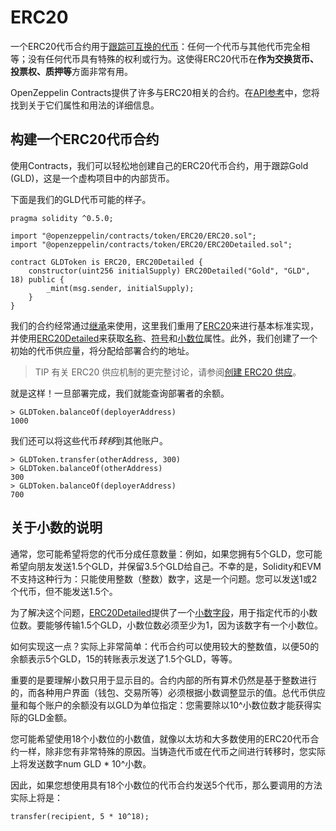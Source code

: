 # ERC20
一个ERC20代币合约用于[跟踪可互换的代币](../Tokens.md#不同类型的代币)：任何一个代币与其他代币完全相等；没有任何代币具有特殊的权利或行为。这使得ERC20代币在**作为交换货币、投票权、质押等**方面非常有用。

OpenZeppelin Contracts提供了许多与ERC20相关的合约。在[API参考](../../API/ERC20.md)中，您将找到关于它们属性和用法的详细信息。

## 构建一个ERC20代币合约
使用Contracts，我们可以轻松地创建自己的ERC20代币合约，用于跟踪Gold (GLD)，这是一个虚构项目中的内部货币。

下面是我们的GLD代币可能的样子。
```
pragma solidity ^0.5.0;

import "@openzeppelin/contracts/token/ERC20/ERC20.sol";
import "@openzeppelin/contracts/token/ERC20/ERC20Detailed.sol";

contract GLDToken is ERC20, ERC20Detailed {
    constructor(uint256 initialSupply) ERC20Detailed("Gold", "GLD", 18) public {
        _mint(msg.sender, initialSupply);
    }
}
```

我们的合约经常通过[继承](https://solidity.readthedocs.io/en/latest/contracts.html#inheritance)来使用，这里我们重用了[ERC20](../../API/ERC20.md#erc20)来进行基本标准实现，并使用[ERC20Detailed](../../API/ERC20.md#erc20detailed)来获取[名称](../../API/ERC20.md#name-→-string)、[符号](../../API/ERC20.md#symbol-→-string)和[小数位](../../API/ERC20.md#decimals-→-uint8)属性。此外，我们创建了一个初始的代币供应量，将分配给部署合约的地址。

> TIP
有关 ERC20 供应机制的更完整讨论，请参阅[创建 ERC20 供应](./Creating-Supply.md)。

就是这样！一旦部署完成，我们就能查询部署者的余额。
```
> GLDToken.balanceOf(deployerAddress)
1000
```

我们还可以将这些代币*转移*到其他账户。
```
> GLDToken.transfer(otherAddress, 300)
> GLDToken.balanceOf(otherAddress)
300
> GLDToken.balanceOf(deployerAddress)
700
```

## 关于小数的说明
通常，您可能希望将您的代币分成任意数量：例如，如果您拥有5个GLD，您可能希望向朋友发送1.5个GLD，并保留3.5个GLD给自己。不幸的是，Solidity和EVM不支持这种行为：只能使用整数（整数）数字，这是一个问题。您可以发送1或2个代币，但不能发送1.5个。

为了解决这个问题，[ERC20Detailed](../../API/ERC20.md#erc20detailed)提供了一个[小数字段](../../API/ERC20.md#decimals-→-uint8)，用于指定代币的小数位数。要能够传输1.5个GLD，小数位数必须至少为1，因为该数字有一个小数位。

如何实现这一点？实际上非常简单：代币合约可以使用较大的整数值，以便50的余额表示5个GLD，15的转账表示发送了1.5个GLD，等等。

重要的是要理解小数只用于显示目的。合约内部的所有算术仍然是基于整数进行的，而各种用户界面（钱包、交易所等）必须根据小数调整显示的值。总代币供应量和每个账户的余额没有以GLD为单位指定：您需要除以10^小数位数才能获得实际的GLD金额。

您可能希望使用18个小数位的小数值，就像以太坊和大多数使用的ERC20代币合约一样，除非您有非常特殊的原因。当铸造代币或在代币之间进行转移时，您实际上将发送数字num GLD * 10^小数。

因此，如果您想使用具有18个小数位的代币合约发送5个代币，那么要调用的方法实际上将是：
```
transfer(recipient, 5 * 10^18);
```